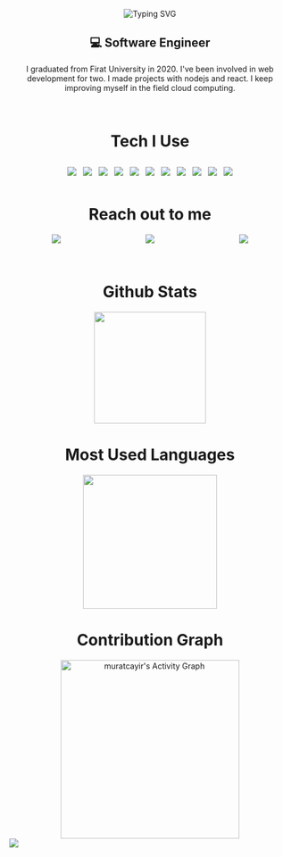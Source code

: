 <div align="center"> 

![Typing SVG](https://readme-typing-svg.herokuapp.com?color=d40a93&width=300&lines=Hi+Guys%2C;I'm+Murat%2C;I'm+a+Software+Engineer.;)

</div>  
  
<div align="center">   
  
## :computer: Software Engineer 
 I graduated from Firat University in 2020.
I've been involved in web development for two.
I made projects with nodejs and react.
I keep improving myself in the field cloud computing.
  
</div>    
  
 <br/>
 
<h1 align="center"> Tech I Use</h1>  
<p align="center"> 
<img style="margin:10px 4px;"  src="https://img.shields.io/static/v1?label=|&message=HTML5&color=rgb(238, 126, 21)&style=plastic&logo=html5"/>
<img style="margin:10px 4px;"  src="https://img.shields.io/static/v1?label=|&message=CSS3&color=gb(90, 168, 235)&style=plastic&logo=css3"/>
<img style="margin:10px 4px;"  src="https://img.shields.io/static/v1?label=|&message=JAVASCRIPT&color=3c7f5d&style=plastic&logo=javascript"/>
<img style="margin:10px 4px;"  src="https://img.shields.io/static/v1?label=|&message=TYPESCRIPT&color=4a935c&style=plastic&logo=typescript"/>
<img style="margin:10px 4px;"  src="https://img.shields.io/static/v1?label=|&message=REACT.JS&color=rgb(24, 50, 82)&style=plastic&logo=react"/>
<img style="margin:10px 4px;"  src="https://img.shields.io/static/v1?label=|&message=EXPRESS&color=rgb(199, 199, 199)&style=plastic&logo=express"/>
<img style="margin:10px 4px;"  src="https://img.shields.io/static/v1?label=|&message=MONGODB&color=white&style=plastic&logo=redis"/>
<img style="margin:10px 4px;"  src="https://img.shields.io/static/v1?label=|&message=RABBITMQ&color=white&style=plastic&logo=rabbitmq"/>
<img style="margin:10px 4px;"  src="https://img.shields.io/static/v1?label=|&message=GRAPHQL&color=rgb(225, 0, 152)&style=plastic&logo=graphql"/>
<img style="margin:10px 4px;"  src="https://img.shields.io/static/v1?label=|&message=SOCKET.İO&color=rgb(0, 0, 0)&style=plastic&logo=socket.io"/>
<img style="margin:10px 4px;"  src="https://img.shields.io/static/v1?label=|&message=POSTGRESQL&color=rgb(24, 50, 82)&style=plastic&logo=postgresql"/>
</p>  

<h1 align="center"> Reach out to me</h1>

<p align="center" style="display:flex;justify-content:space-around;">
  <a href="https://www.linkedin.com/in/muratcayir23/"  target="_blank">
    <img style="margin:0 4px;" src="https://img.shields.io/static/v1?label=|&message=LINKEDIN&color=23555f&style=plastic&logo=linkedin&logo-color=white"/>
  </a>
  <a href="https://www.hackerrank.com/muratcayir" target="_blank">
    <img  style="margin:0 4px;" src="https://img.shields.io/static/v1?label=|&message=HACKERRANK&color=8fbc56&style=plastic&logo=hackerrank&logo-color=white"/>
  </a>
  <a href="https://codesandbox.io/u/muratcayir" target="_blank">
      <img  style="margin:0 4px;" src="https://img.shields.io/static/v1?label=|&message=CODESANDBOX&color=23555f&style=plastic&logo=codesandbox&logo-color=white"/>
  </a>
</p>

<br/>

<div align="center">
<h1 align="center">Github Stats</h1>
<img style="height:200px;"src="https://github-readme-stats.vercel.app/api?username=muratcayir&show_icons=true&theme=highcontrast">
</div>

<div align="center">
<h1 align="center">Most Used Languages</h1>
<img style="height:240px;" src="https://github-readme-stats.vercel.app/api/top-langs/?username=muratcayir&layout=compact">
</div>

<div align="center">
<h1 align="center">Contribution Graph</h1>
  <img style="height:320px;" alt="muratcayir's Activity Graph" src="https://activity-graph.herokuapp.com/graph?username=muratcayir&bg_color=1F222E&color=F8D866&line=F85D7F&point=FFFFFF&hide_border=true" />
</div>


<img src="https://raw.githubusercontent.com/Trilokia/Trilokia/379277808c61ef204768a61bbc5d25bc7798ccf1/bottom_header.svg">











